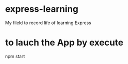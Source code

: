 # express-learning
My fileld to record life of learning Express
# to lauch the App by execute
npm start
